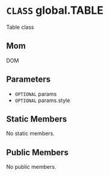 # `CLASS` global.TABLE
Table class

## Mom
DOM

## Parameters
* `OPTIONAL` params 
* `OPTIONAL` params.style 

## Static Members
No static members.

## Public Members
No public members.
